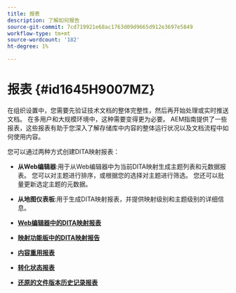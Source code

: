 ```yaml
---
title: 报表
description: 了解如何报告
source-git-commit: 7cd719921e68ac1763d09d9665d912e3697e5849
workflow-type: tm+mt
source-wordcount: '182'
ht-degree: 1%

---
```



# 报表 {#id1645H9007MZ}

在组织设置中，您需要先验证技术文档的整体完整性，然后再开始处理或实时推送文档。 在多用户和大规模环境中，这种需要变得更为必要。 AEM指南提供了一些报表，这些报表有助于您深入了解存储库中内容的整体运行状况以及文档流程中如何使用内容。

您可以通过两种方式创建DITA映射报表：

- **从Web编辑器**:用于从Web编辑器中为当前DITA映射生成主题列表和元数据报表。 您可以对主题进行排序，或根据您的选择对主题进行筛选。 您还可以批量更新选定主题的元数据。
- **从地图仪表板**:用于生成DITA映射报表，并提供映射级别和主题级别的详细信息。

- **[Web编辑器中的DITA映射报表](reports-web-editor.md)**

- **[映射功能板中的DITA映射报告](reports-ditamap.md)**

- **[内容重用报表](reports-content-reuse.md)**

- **[转化状态报表](reports-convertion-status.md)**

- **[还原的文件版本历史记录报表](reports-reverted-file-version-history.md)**


